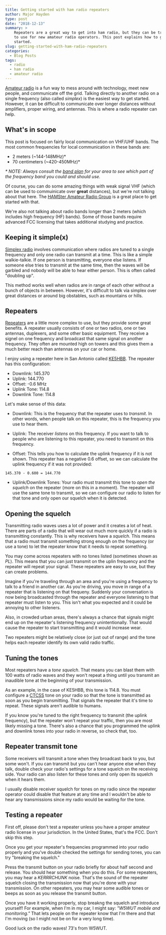 ```yaml
---
title: Getting started with ham radio repeaters
author: Major Hayden
type: post
date: "2018-12-13"
summary: >
    Repeaters are a great way to get into ham radio, but they can be tricky
    to use for new amateur radio operators. This post explains how to get
    started.
slug: getting-started-with-ham-radio-repeaters
categories:
  - Blog Posts
tags:
  - radio
  - ham radio
  - amateur radio
---
```


[Amateur radio] is a fun way to mess around with technology, meet new people,
and communicate off the grid. Talking directly to another radio on a single
frequency (also called *simplex*) is the easiest way to get started. However,
it can be difficult to communicate over longer distances without amplifiers,
proper wiring, and antennas. This is where a radio repeater can help.

## What's in scope

This post is focused on fairly local communication on VHF/UHF bands. The most
common frequencies for local communication in these bands are:

  * 2 meters (~144-148MHz)*
  * 70 centimeters (~420-450MHz)*

*\* NOTE: Always consult the [band plan] for your area to see which part of the
frequency band you could and should use.*

Of course, you can do some amazing things with weak signal VHF (which can be
used to commuinicate over **great** distances), but we're not talking about
that here. The [HAMSter Amateur Radio Group] is a great place to get started
with that.

We're also not talking about radio bands longer than 2 meters (which includes
high frequency (HF) bands). Some of those bands require advanced FCC
licensing that takes additional studying and practice.

## Keeping it simple(x)

[Simplex radio] involves communication where radios are tuned to a single
frequency and only one radio can transmit at a time. This is like a simple
walkie-talkie. If one person is transmitting, everyone else listens. If
someone else tries to transmit at the same time, then the waves will be
garbled and nobody will be able to hear either person. This is often called
"doubling up".

This method works well when radios are in range of each other without a bunch
of objects in between. However, it's difficult to talk via simplex over great
distances or around big obstables, such as mountains or hills.

## Repeaters

[Repeaters] are a little more complex to use, but they provide some great
benefits. A repeater usually consists of one or two radios, one or two
antennas, duplexers, and some other basic equipment. They receive a signel on
one frequency and broadcast that same signal on another frequency. They often
are mounted high on towers and this gives them a much better reach than
antennas on your car or home.

I enjoy using a repeater here in San Antonio called [KE5HBB]. The repeater
has this configuration:

* Downlink: 145.370
* Uplink: 144.770
* Offset: -0.6 MHz
* Uplink Tone: 114.8
* Downlink Tone: 114.8

Let's make sense of this data:

* Downlink: This is the frequency that the repeater uses to *transmit*. In
  other words, when people talk on this repeater, this is the frequency you
  use to hear them.

* Uplink: The receiver *listens* on this frequency. If you want to talk to
  people who are listening to this repeater, you need to transmit on this
  frequency.

* Offset: This tells you how to calculate the uplink frequency if it is not
  shown. This repeater has a negative 0.6 offset, so we can calculate the
  uplink frequency if it was not provided:

```
145.370 - 0.600 = 144.770
```

* Uplink/Downlink Tones: Your radio must transmit this tone to *open the
  squelch* on the repeater (more on this in a moment). The repeater will use
  the same tone to transmit, so we can configure our radio to listen for that
  tone and only open our squelch when it is detected.

## Opening the squelch

Transmitting radio waves uses a lot of power and it creates a lot of heat.
There are parts of a radio that will wear out much more quickly if a radio is
transmitting constantly. This is why receivers have a *squelch*. This means
that a radio must transmit something strong enough on the frequency (or use a
tone) to let the repeater know that it needs to repeat something.

You may come across repeaters with no tones listed (sometimes shown as *PL*).
This means that you can just transmit on the uplin frequency and the repeater
will repeat your signal. These repeaters are easy to use, but they can create
problems.

Imagine if you're traveling through an area and you're using a frequency to
talk to a friend in another car. As you're driving, you move in range of a
repeater that is listening on that frequeny. Suddenly your conversation is
now being broadcasted through the repeater and everyone listening to that
repeater must listen to you. This isn't what you expected and it could be
annoying to other listeners.

Also, in crowded urban areas, there's always a chance that signals might end
up on the repeater's listening frequency unintentionally. That would cause
the repeater to start transmitting and it would increase wear.

Two repeaters might be relatively close (or just out of range) and the tone
helps each repeater identify its own valid radio traffic.

## Tuning the tones

Most repeaters have a *tone squelch*. That means you can blast them with 100
watts of radio waves and they won't repeat a thing until you transmit an
inaudible tone at the beginning of your transmission.

As an example, in the case of KE5HBB, this tone is 114.8. You must configure
a [CTCSS] tone on your radio so that the tone is transmitted as soon as you
begin transmitting. That signals the repeater that it's time to repeat. These
signals aren't audible to humans.

If you know you're tuned to the right frequency to transmit (the uplink
frequency), but the repeater won't repeat your traffic, then you are most
likely missing a tone. There's also a chance that you programmed the uplink
and downlink tones into your radio in reverse, so check that, too.

## Repeater transmit tone

Some receivers will transmit a tone when they broadcast back to you, but some
won't. If you can transmit but you can't hear anyone else when they talk,
double check your radio's settings for a tone squelch on the receiving side.
Your radio can also listen for these tones and only open its squelch when it
hears them.

I usually disable receiver squelch for tones on my radio since the repeater
operator could disable that feature at any time and I wouldn't be able to
hear any transmissions since my radio would be waiting for the tone.

## Testing a repeater

First off, please don't test a repeater unless you have a proper amateur
radio license in your jurisdiction. In the United States, that's the FCC.
Don't skip this step.

Once you get your repeater's frequencies programmed into your radio properly
and you've double checked the settings for sending tones, you can try
"breaking the squelch."

Press the transmit button on your radio briefly for about half second and
release. You should hear something when you do this. For some repeaters, you
may hear a *KERRRCHUNK* noise. That's the sound of the repeater squelch
closing the transmission now that you're done with your transmission. On
other repeaters, you may hear some audible tones or beeps as soon as you
release the transmit button.

Once you have it working properly, stop breakng the squelch and introduce
yourself! For example, when I'm in my car, I might say: *"W5WUT mobile and
monitoring."* That lets people on the repeater know that I'm there and that
I'm moving (so I might not be on for a very long time).

Good luck on the radio waves! 73's from W5WUT.

[Amateur radio]: https://en.wikipedia.org/wiki/Amateur_radio
[band plan]: http://www.arrl.org/band-plan
[HAMSter Amateur Radio Group]: http://www.144200.net/about.html
[Simplex radio]: https://en.wikipedia.org/wiki/Simplex_communication
[Repeaters]: https://en.wikipedia.org/wiki/Repeater
[KE5HBB]: https://repeaterbook.com/repeaters/details.php?state_id=48&ID=11397
[CTCSS]: https://en.wikipedia.org/wiki/Continuous_Tone-Coded_Squelch_System
